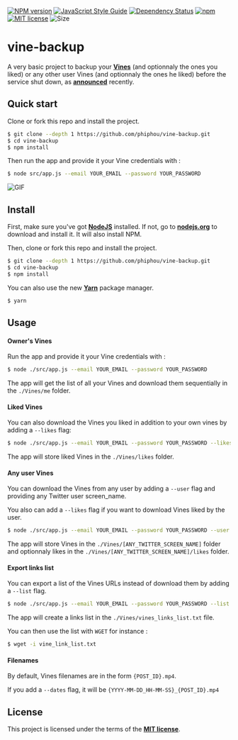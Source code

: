 [![NPM version](https://img.shields.io/npm/v/vine-backup.svg)](https://www.npmjs.com/package/vine-backup) [![JavaScript Style Guide](https://img.shields.io/badge/code%20style-standard-brightgreen.svg)](http://standardjs.com/) [![Dependency Status](https://david-dm.org/phiphou/vine-backup.svg)](https://david-dm.org/phiphou/vine-backup) [![npm](https://img.shields.io/npm/dt/vine-backup.svg)](https://www.npmjs.com/package/vine-backup) [![MIT license](https://img.shields.io/npm/l/vine-backup.svg)](http://opensource.org/licenses/MIT) ![Size](https://reposs.herokuapp.com/?path=phiphou/vine-backup)


# vine-backup

A very basic project to backup your **[Vines](https://vine.co/)** (and optionnaly the ones you liked) or any other user Vines (and optionnaly the ones he liked) before the service shut down, as **[announced](http://blog.vine.co/post/152386882201/important-news-about-vine)** recently.

## Quick start

Clone or fork this repo and install the project.

```bash
$ git clone --depth 1 https://github.com/phiphou/vine-backup.git
$ cd vine-backup
$ npm install
```
Then run the app and provide it your Vine credentials with :

```bash
$ node src/app.js --email YOUR_EMAIL --password YOUR_PASSWORD
```
![GIF](https://dl.dropboxusercontent.com/u/55433448/vine-backup-anim.gif)

## Install

First, make sure you've got **[NodeJS](http://nodejs.org)** installed. If not, go to **[nodejs.org](http://nodejs.org)** to download and install it. It will also install NPM.

Then, clone or fork this repo and install the project.

```bash
$ git clone --depth 1 https://github.com/phiphou/vine-backup.git
$ cd vine-backup
$ npm install
```

You can also use the new **[Yarn](https://yarnpkg.com/)** package manager.

```bash
$ yarn
```

## Usage

#### Owner's Vines

Run the app and provide it your Vine credentials with :

```bash
$ node ./src/app.js --email YOUR_EMAIL --password YOUR_PASSWORD
```

The app will get the list of all your Vines and download them sequentially in the `./Vines/me` folder.

#### Liked Vines

You can also download the Vines you liked in addition to your own vines by adding a `--likes` flag:

```bash
$ node ./src/app.js --email YOUR_EMAIL --password YOUR_PASSWORD --likes
```

The app will store liked Vines in the `./Vines/likes` folder.

#### Any user Vines

You can download the Vines from any user by adding a `--user` flag and providing any Twitter user screen_name.

You also can add a `--likes` flag if you want to download Vines liked by the user.

```bash
$ node ./src/app.js --email YOUR_EMAIL --password YOUR_PASSWORD --user ANY_TWITTER_SCREEN_NAME
```

The app will store Vines in the `./Vines/[ANY_TWITTER_SCREEN_NAME]` folder and optionnaly likes in the `./Vines/[ANY_TWITTER_SCREEN_NAME]/likes` folder.

#### Export links list

You can export a list of the Vines URLs instead of download them by adding a `--list` flag.

```bash
$ node ./src/app.js --email YOUR_EMAIL --password YOUR_PASSWORD --list
```

The app will create a links list in the `./Vines/vines_links_list.txt` file.

You can then use the list with `WGET` for instance :

```bash
$ wget -i vine_link_list.txt
```

#### Filenames

By default, Vines filenames are in the form `{POST_ID}.mp4`.

If you add a `--dates` flag, it will be `{YYYY-MM-DD_HH-MM-SS}_{POST_ID}.mp4`

## License

This project is licensed under the terms of the **[MIT license](https://opensource.org/licenses/MIT)**.
